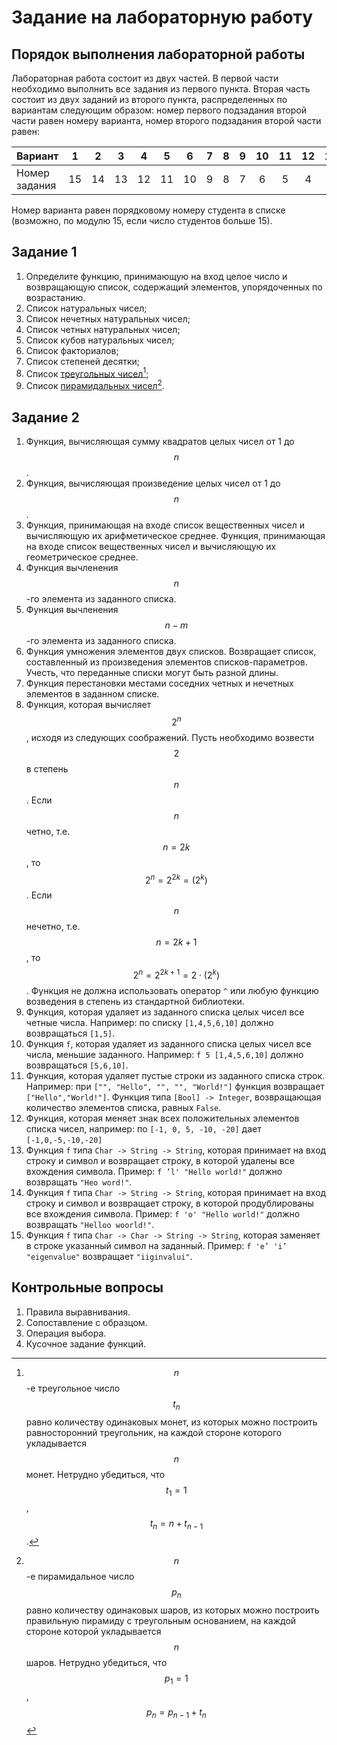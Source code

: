 # Задание на лабораторную работу

## Порядок выполнения лабораторной работы

Лабораторная работа состоит из двух частей. В первой части необходимо выполнить все задания из первого пункта. Вторая часть состоит из двух заданий из второго пункта, распределенных по вариантам следующим образом: номер первого подзадания второй части равен номеру варианта, номер второго подзадания второй части равен:

| Вариант       |  1  |  2  |  3  |  4  |  5  |  6  |  7  |  8  |  9  |  10 |  11 |  12 |  13 |  14 |  15 |
| ------------- | :-: | :-: | :-: | :-: | :-: | :-: | :-: | :-: | :-: | :-: | :-: | :-: | :-: | :-: | :-: |
| Номер задания |  15 |  14 |  13 |  12 |  11 |  10 |  9  |  8  |  7  |  6  |  5  |  4  |  4  |  2  |  1  |

Номер варианта равен порядковому номеру студента в списке (возможно, по модулю 15, если число студентов больше 15).

## Задание 1

1. Определите функцию, принимающую на вход целое число и возвращающую список, содержащий элементов, упорядоченных по возрастанию.
2. Список натуральных чисел;
3. Список нечетных натуральных чисел;
4. Список четных натуральных чисел;
5. Список кубов натуральных чисел;
6. Список факториалов;
7. Список степеней десятки;
8. Список [треугольных чисел](#user-content-fn-1)[^1];
9. Список [пирамидальных чисел](#user-content-fn-2)[^2].

## Задание 2

1. Функция, вычисляющая сумму квадратов целых чисел от 1 до $$n$$.
2. Функция, вычисляющая произведение целых чисел от 1 до $$n$$.
3. Функция, принимающая на входе список вещественных чисел и вычисляющую их арифметическое среднее. Функция, принимающая на входе список вещественных чисел и вычисляющую их геометрическое среднее.
4. Функция вычленения $$n$$-го элемента из заданного списка.
5. Функция вычленения $$n-m$$-го элемента из заданного списка.
6. Функция умножения элементов двух списков. Возвращает список, составленный из произведения элементов списков-параметров. Учесть, что переданные списки могут быть разной длины.
7. Функция перестановки местами соседних четных и нечетных элементов в заданном списке.
8. Функция, которая вычисляет $$2^n$$, исходя из следующих соображений. Пусть необходимо возвести $$2$$ в степень $$n$$. Если $$n$$ четно, т.е. $$n=2k$$, то $$2^n =2^{2k} = (2^k)$$. Если $$n$$ нечетно, т.е. $$n = 2k +1$$ , то $$2^n=2^{2k+1}=2 \cdot (2^k)$$. Функция не должна использовать оператор `^` или любую функцию возведения в степень из стандартной библиотеки.
9. Функция, которая удаляет из заданного списка целых чисел все четные числа. Например: по списку `[1,4,5,6,10]` должно возвращаться `[1,5]`.
10. Функция `f`, которая удаляет из заданного списка целых чисел все числа, меньшие заданного. Например: `f 5 [1,4,5,6,10]` должно возвращаться `[5,6,10]`.
11. Функция, которая удаляет пустые строки из заданного списка строк. Например: при `["", "Hello", "", "", "World!"]` функция возвращает `["Hello","World!"]`. Функция типа `[Bool] -> Integer`, возвращающая количество элементов списка, равных `False`.
12. Функция, которая меняет знак всех положительных элементов списка чисел, например: по `[-1, 0, 5, -10, -20]` дает `[-1,0,-5,-10,-20]`
13. Функция `f` типа `Char -> String -> String`, которая принимает на вход строку и символ и возвращает строку, в которой удалены все вхождения символа. Пример: `f ’l' "Hello world!"` должно возвращать `"Heo word!"`.
14. Функция `f` типа `Char -> String -> String`, которая принимает на вход строку и символ и возвращает строку, в которой продублированы все вхождения символа. Пример: `f 'о' "Hello world!"` должно возвращать `"Helloо woоrld!"`.
15. Функция `f` типа `Char -> Char -> String -> String`, которая заменяет в строке указанный символ на заданный. Пример: `f 'e’ 'i’ "eigenvalue"` возвращает `"iiginvalui"`.

## Контрольные вопросы

1. Правила выравнивания.
2. Cопоставление с образцом.
3. Операция выбора.
4. Кусочное задание функций.

[^1]: $$n$$-e треугольное число $$t_n$$ равно количеству одинаковых монет, из которых можно построить равносторонний треугольник, на каждой стороне которого укладывается $$n$$ монет. Нетрудно убедиться, что $$t_1 =1$$, $$t_n=n+t_{n-1}$$.

[^2]: $$n$$-е пирамидальное число $$p_n$$ равно количеству одинаковых шаров, из которых можно построить правильную пирамиду с треугольным основанием, на каждой стороне которой укладывается $$n$$ шаров. Нетрудно убедиться, что $$p_1=1$$, $$p_n = p_{n-1} + t_n$$
